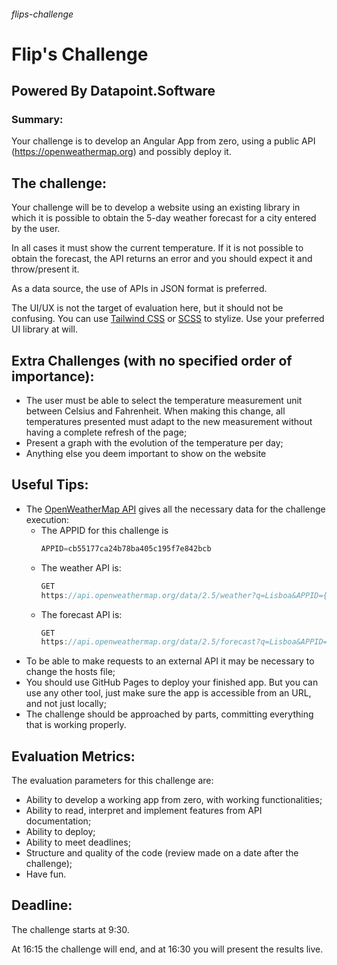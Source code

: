 ###### flips-challenge
# Flip's Challenge
## Powered By Datapoint.Software

### Summary:

Your challenge is to develop an Angular App from zero, using a public API (https://openweathermap.org) and possibly deploy it.


## The challenge:

Your challenge will be to develop a website using an existing library in which it is possible to obtain the 5-day weather forecast for a city entered by the user. 

In all cases it must show the current temperature. If it is not possible to obtain the forecast, the API returns an error and you should expect it and throw/present it.

As a data source, the use of APIs in JSON format is preferred.

The UI/UX is not the target of evaluation here, but it should not be confusing. You can use [Tailwind CSS](https://tailwindcss.com/) or [SCSS](https://sass-lang.com/) to stylize. Use your preferred UI library at will.


## Extra Challenges (with no specified order of importance):

- The user must be able to select the temperature measurement unit between Celsius and Fahrenheit. When making this change, all temperatures presented must adapt to the new measurement without having a complete refresh of the page;
- Present a graph with the evolution of the temperature per day;
- Anything else you deem important to show on the website


## Useful Tips:

- The [OpenWeatherMap API](https://openweathermap.org/api) gives all the necessary data for the challenge execution:
    - The APPID for this challenge is
        ```js
        APPID=cb55177ca24b78ba405c195f7e842bcb
        ```
    - The weather API is:
        ```js
        GET
        https://api.openweathermap.org/data/2.5/weather?q=Lisboa&APPID={APPID}
        ```
    - The forecast API is:
        ```js
        GET
        https://api.openweathermap.org/data/2.5/forecast?q=Lisboa&APPID={APPID}
        ```
- To be able to make requests to an external API it may be necessary to change the hosts file;
- You should use GitHub Pages to deploy your finished app. But you can use any other tool, just make sure the app is accessible from an URL, and not just locally;
- The challenge should be approached by parts, committing everything that is working properly.


## Evaluation Metrics:

The evaluation parameters for this challenge are:
- Ability to develop a working app from zero, with working functionalities;
- Ability to read, interpret and implement features from API documentation;
- Ability to deploy;
- Ability to meet deadlines;
- Structure and quality of the code (review made on a date after the challenge);
- Have fun.


## Deadline:

The challenge starts at 9:30.

At 16:15 the challenge will end, and at 16:30 you will present the results live.